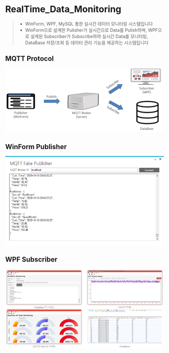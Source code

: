 # RealTime_Data_Monitoring

> * WinForm, WPF, MySQL 통한 실시간 데이터 모니터링 시스템입니다
> * WinForm으로 설계한 Pulisher가 실시간으로 Data를 Pulish하며, WPF으로 설계된 Subscriber가 Subscribe하여 실시간 Data를 모니터링, DataBase 저장/조회 등 데이터 관리 기능을 제공하는 시스템입니다

## MQTT Protocol
![Protocol](/readmeFile/RealTime_Data_Monitoring_MQTT_Protocol.png)

## WinForm Publisher
![Publisher](/readmeFile/RealTime_Data_Monitoring_Pulisher.png)

## WPF Subscriber
![Subscriber](/readmeFile/RealTime_Data_Monitoring_Subscriber.png)
